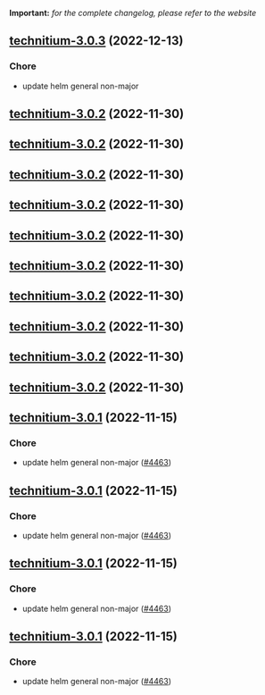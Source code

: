 **Important:**
*for the complete changelog, please refer to the website*




## [technitium-3.0.3](https://github.com/truecharts/charts/compare/technitium-3.0.2...technitium-3.0.3) (2022-12-13)

### Chore

- update helm general non-major
  
  


## [technitium-3.0.2](https://github.com/truecharts/charts/compare/technitium-3.0.1...technitium-3.0.2) (2022-11-30)




## [technitium-3.0.2](https://github.com/truecharts/charts/compare/technitium-3.0.1...technitium-3.0.2) (2022-11-30)




## [technitium-3.0.2](https://github.com/truecharts/charts/compare/technitium-3.0.1...technitium-3.0.2) (2022-11-30)




## [technitium-3.0.2](https://github.com/truecharts/charts/compare/technitium-3.0.1...technitium-3.0.2) (2022-11-30)




## [technitium-3.0.2](https://github.com/truecharts/charts/compare/technitium-3.0.1...technitium-3.0.2) (2022-11-30)




## [technitium-3.0.2](https://github.com/truecharts/charts/compare/technitium-3.0.1...technitium-3.0.2) (2022-11-30)




## [technitium-3.0.2](https://github.com/truecharts/charts/compare/technitium-3.0.1...technitium-3.0.2) (2022-11-30)




## [technitium-3.0.2](https://github.com/truecharts/charts/compare/technitium-3.0.1...technitium-3.0.2) (2022-11-30)




## [technitium-3.0.2](https://github.com/truecharts/charts/compare/technitium-3.0.1...technitium-3.0.2) (2022-11-30)




## [technitium-3.0.2](https://github.com/truecharts/charts/compare/technitium-3.0.1...technitium-3.0.2) (2022-11-30)




## [technitium-3.0.1](https://github.com/truecharts/charts/compare/technitium-3.0.0...technitium-3.0.1) (2022-11-15)

### Chore

- update helm general non-major ([#4463](https://github.com/truecharts/charts/issues/4463))
  
  


## [technitium-3.0.1](https://github.com/truecharts/charts/compare/technitium-3.0.0...technitium-3.0.1) (2022-11-15)

### Chore

- update helm general non-major ([#4463](https://github.com/truecharts/charts/issues/4463))
  
  


## [technitium-3.0.1](https://github.com/truecharts/charts/compare/technitium-3.0.0...technitium-3.0.1) (2022-11-15)

### Chore

- update helm general non-major ([#4463](https://github.com/truecharts/charts/issues/4463))
  
  


## [technitium-3.0.1](https://github.com/truecharts/charts/compare/technitium-3.0.0...technitium-3.0.1) (2022-11-15)

### Chore

- update helm general non-major ([#4463](https://github.com/truecharts/charts/issues/4463))
  
  
